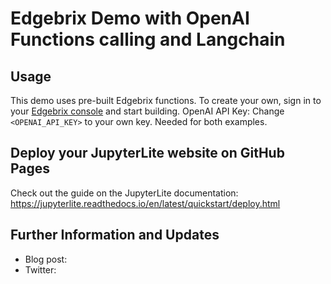 # Edgebrix Demo with OpenAI Functions calling and Langchain



## Usage

This demo uses pre-built Edgebrix functions. To create your own, sign in to your [Edgebrix console](https://edgebrix.com/home) and start building.
OpenAI API Key: Change `<OPENAI_API_KEY>` to your own key. Needed for both examples.

## Deploy your JupyterLite website on GitHub Pages

Check out the guide on the JupyterLite documentation: https://jupyterlite.readthedocs.io/en/latest/quickstart/deploy.html

## Further Information and Updates


- Blog post: 
- Twitter: 
